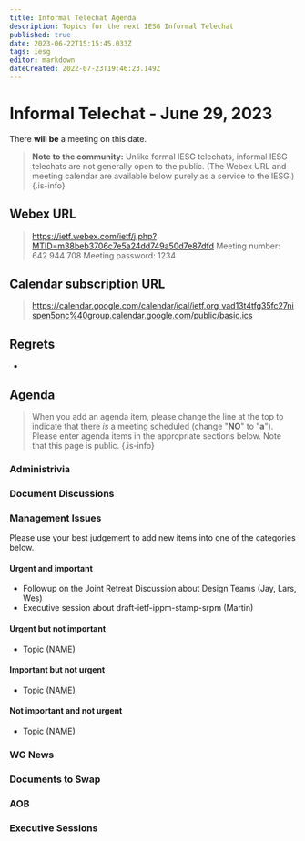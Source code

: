 ```yaml
---
title: Informal Telechat Agenda
description: Topics for the next IESG Informal Telechat
published: true
date: 2023-06-22T15:15:45.033Z
tags: iesg
editor: markdown
dateCreated: 2022-07-23T19:46:23.149Z
---
```


# Informal Telechat - June 29, 2023 

 There **will be** a meeting on this date.

> **Note to the community:** Unlike formal IESG telechats, informal IESG telechats are not generally open to the public. (The Webex URL and meeting calendar are available below purely as a service to the IESG.)
{.is-info}


## Webex URL

> https://ietf.webex.com/ietf/j.php?MTID=m38beb3706c7e5a24dd749a50d7e87dfd
Meeting number: 642 944 708
Meeting password: 1234 

## Calendar subscription URL

> https://calendar.google.com/calendar/ical/ietf.org_vad13t4tfg35fc27nispen5pnc%40group.calendar.google.com/public/basic.ics


## Regrets
* 

## Agenda

> When you add an agenda item, please change the line at the top to indicate that there *is* a meeting scheduled (change "**NO**" to "**a**"). Please enter agenda items in the appropriate sections below.
Note that this page is public.
{.is-info}

### Administrivia

### Document Discussions

### Management Issues

Please use your best judgement to add new items into one of the categories below.

#### Urgent and important

* Followup on the Joint Retreat Discussion about Design Teams (Jay, Lars, Wes)
* Executive session about draft-ietf-ippm-stamp-srpm (Martin)


#### Urgent but not important

* Topic (NAME)

#### Important but not urgent
* Topic (NAME)

#### Not important and not urgent
* Topic (NAME)


### WG News 

### Documents to Swap 

### AOB

### Executive Sessions


